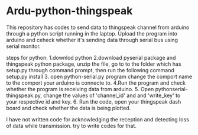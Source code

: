 # Ardu-python-thingspeak
This repository has codes to send data to thingspeak channel from arduino through a python script running in the laptop.
Upload the program into arduino and ceheck whether it's sending data through serial bus using serial monitor.

steps for python:
1.downlod python
2.download pyserial package and thingspeak python package, unzip the file, go to to the folder which has setup.py through command prompt, 
then run the following command
setup.py install
3. open python-serial.py program change the comport name to the comport your arduino is connecte to.
4.Run the program and check whether the program is receiving data from arduino.
5. Open pythonserial-thingspeak.py, change the values of 'channel_id' and and 'write_key' to your respective id and key.
6. Run the code, open your thingspeak dash board and check whether the data is being plotted.

I have not written code for acknowledging the reception and detecting loss of data while transmission. try to write codes for that. 
